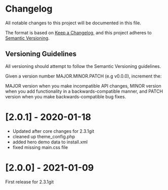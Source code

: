 
# Changelog
All notable changes to this project will be documented in this file.

The format is based on [Keep a Changelog](https://keepachangelog.com/en/1.0.0/),
and this project adheres to [Semantic Versioning](https://semver.org/spec/v2.0.0.html).

## Versioning Guidelines
All versioning should attempt to follow the Semantic Versioning guidelines.

Given a version number MAJOR.MINOR.PATCH (e.g v0.0.0), increment the:

MAJOR version when you make incompatible API changes,
MINOR version when you add functionality in a backwards-compatible manner, and
PATCH version when you make backwards-compatible bug fixes.
 
 
 
# [2.0.1] - 2020-01-18

- Updated after core changes for 2.3.1git
- cleaned up theme_config.php
- added hero demo data to install.xml
- fixed missing main.css file

# [2.0.0] - 2021-01-09

First release for 2.3.1git